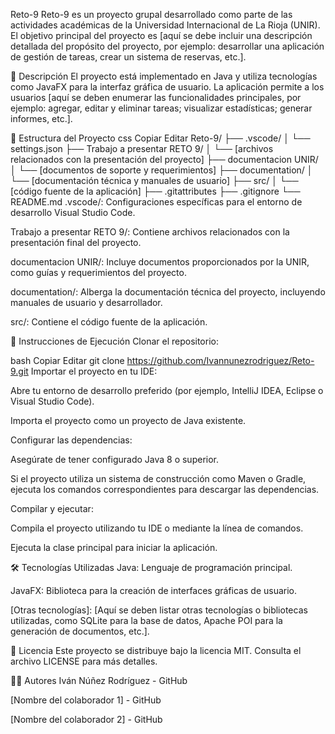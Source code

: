 Reto-9
Reto-9 es un proyecto grupal desarrollado como parte de las actividades académicas de la Universidad Internacional de La Rioja (UNIR). El objetivo principal del proyecto es [aquí se debe incluir una descripción detallada del propósito del proyecto, por ejemplo: desarrollar una aplicación de gestión de tareas, crear un sistema de reservas, etc.].

🧠 Descripción
El proyecto está implementado en Java y utiliza tecnologías como JavaFX para la interfaz gráfica de usuario. La aplicación permite a los usuarios [aquí se deben enumerar las funcionalidades principales, por ejemplo: agregar, editar y eliminar tareas; visualizar estadísticas; generar informes, etc.].

📁 Estructura del Proyecto
css
Copiar
Editar
Reto-9/
├── .vscode/
│   └── settings.json
├── Trabajo a presentar RETO 9/
│   └── [archivos relacionados con la presentación del proyecto]
├── documentacion UNIR/
│   └── [documentos de soporte y requerimientos]
├── documentation/
│   └── [documentación técnica y manuales de usuario]
├── src/
│   └── [código fuente de la aplicación]
├── .gitattributes
├── .gitignore
└── README.md
.vscode/: Configuraciones específicas para el entorno de desarrollo Visual Studio Code.

Trabajo a presentar RETO 9/: Contiene archivos relacionados con la presentación final del proyecto.

documentacion UNIR/: Incluye documentos proporcionados por la UNIR, como guías y requerimientos del proyecto.

documentation/: Alberga la documentación técnica del proyecto, incluyendo manuales de usuario y desarrollador.

src/: Contiene el código fuente de la aplicación.

🚀 Instrucciones de Ejecución
Clonar el repositorio:

bash
Copiar
Editar
git clone https://github.com/Ivannunezrodriguez/Reto-9.git
Importar el proyecto en tu IDE:

Abre tu entorno de desarrollo preferido (por ejemplo, IntelliJ IDEA, Eclipse o Visual Studio Code).

Importa el proyecto como un proyecto de Java existente.

Configurar las dependencias:

Asegúrate de tener configurado Java 8 o superior.

Si el proyecto utiliza un sistema de construcción como Maven o Gradle, ejecuta los comandos correspondientes para descargar las dependencias.

Compilar y ejecutar:

Compila el proyecto utilizando tu IDE o mediante la línea de comandos.

Ejecuta la clase principal para iniciar la aplicación.

🛠️ Tecnologías Utilizadas
Java: Lenguaje de programación principal.

JavaFX: Biblioteca para la creación de interfaces gráficas de usuario.

[Otras tecnologías]: [Aquí se deben listar otras tecnologías o bibliotecas utilizadas, como SQLite para la base de datos, Apache POI para la generación de documentos, etc.].

📄 Licencia
Este proyecto se distribuye bajo la licencia MIT. Consulta el archivo LICENSE para más detalles.

👨‍💻 Autores
Iván Núñez Rodríguez - GitHub

[Nombre del colaborador 1] - GitHub

[Nombre del colaborador 2] - GitHub

